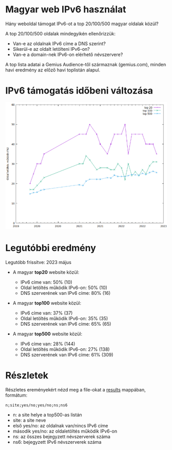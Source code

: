 # Magyar web IPv6 használat

Hány weboldal támogat IPv6-ot a top 20/100/500 magyar oldalak közül?

A top 20/100/500 oldalak mindegyikén ellenőrizzük:
  * Van-e az oldalnak IPv6 címe a DNS szerint?
  * Sikerül-e az oldalt letölteni IPv6-on?
  * Van-e a domain-nek IPv6-on elérhető névszervere?

A top lista adatai a Gemius Audience-től származnak (gemius.com), minden havi eredmény az előző havi toplistán alapul.

# IPv6 támogatás időbeni változása

![timeline.png](results/timeline.png)

# Legutóbbi eredmény

Legutóbb frissítve: 2023 május

  * A magyar **top20** website közül:
    * IPv6 címe van: 50% (10)
    * Oldal letöltés működik IPv6-on: 50% (10)
    * DNS szerverének van IPv6 címe: 80% (16)

  * A magyar **top100** website közül:
    * IPv6 címe van: 37% (37)
    * Oldal letöltés működik IPv6-on: 35% (35)
    * DNS szerverének van IPv6 címe: 65% (65)

  * A magyar **top500** website közül:
    * IPv6 címe van: 28% (144)
    * Oldal letöltés működik IPv6-on: 27% (138)
    * DNS szerverének van IPv6 címe: 61% (309)

# Részletek

Részletes ereményekért nézd meg a file-okat a [results](https://github.com/atommaki/hungarian-web-ipv6/tree/master/results) mappában, formátum:
```
n;site;yes/no;yes/no;ns;ns6
```
 * n: a site helye a top500-as listán
 * site: a site neve
 * első yes/no: az oldalnak van/nincs IPv6 címe
 * második yes/no: az oldaletöltés működik IPv6-on
 * ns: az összes bejegyzett névszerverek száma
 * ns6: bejegyzett IPv6 névszerverek száma

